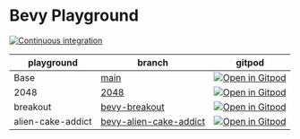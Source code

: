 # Bevy Playground

[![Continuous integration](https://github.com/vleue/bevy_playground/actions/workflows/ci.yml/badge.svg)](https://github.com/vleue/bevy_playground/actions/workflows/ci.yml)


|playground|branch|gitpod|
|--|--|--|
|Base|[main](https://github.com/vleue/bevy_playground)|[![Open in Gitpod](https://gitpod.io/button/open-in-gitpod.svg)](https://gitpod.io/#https://github.com/vleue/bevy_playground)|
|2048|[2048](https://github.com/vleue/bevy_playground/tree/2048)|[![Open in Gitpod](https://gitpod.io/button/open-in-gitpod.svg)](https://gitpod.io/#https://github.com/vleue/bevy_playground/tree/2048)|
|breakout|[bevy-breakout](https://github.com/vleue/bevy_playground/tree/bevy-breakout)|[![Open in Gitpod](https://gitpod.io/button/open-in-gitpod.svg)](https://gitpod.io/#https://github.com/vleue/bevy_playground/tree/bevy-breakout)|
|alien-cake-addict|[bevy-alien-cake-addict](https://github.com/vleue/bevy_playground/tree/bevy-alien-cake-addict)|[![Open in Gitpod](https://gitpod.io/button/open-in-gitpod.svg)](https://gitpod.io/#https://github.com/vleue/bevy_playground/tree/bevy-alien-cake-addict)|
